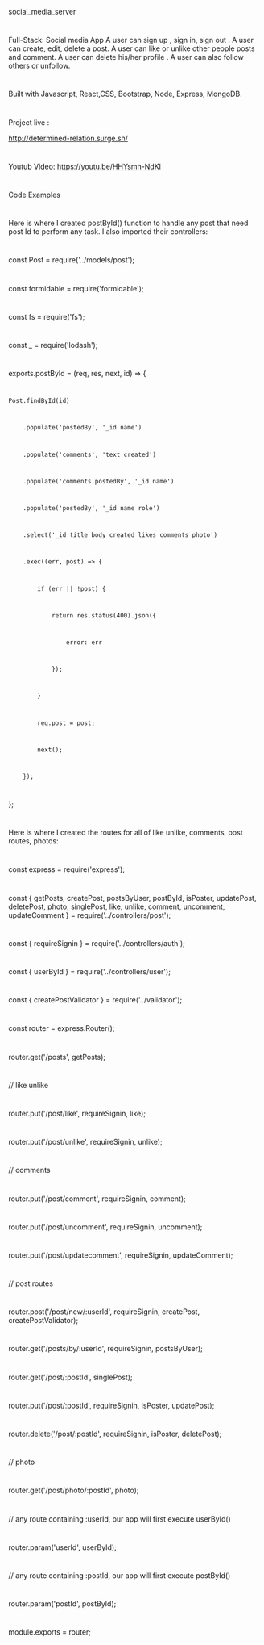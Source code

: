  social_media_server
#
Full-Stack: Social media App A user can sign up , sign in, sign out . A user can create, edit, delete a post. A user can like or unlike other people posts and comment. A user can delete his/her profile . A user can also follow others or unfollow.

#
Built with Javascript, React,CSS, Bootstrap, Node, Express, MongoDB.

#
Project live :

http://determined-relation.surge.sh/

#
Youtub Video: https://youtu.be/HHYsmh-NdKI

#
Code Examples
#
Here is where I created postById() function to handle any post that need post Id to perform any task. I also imported their controllers:

# 
const Post = require('../models/post');
#
const formidable = require('formidable');
#
const fs = require('fs');
#
const _ = require('lodash');
#
exports.postById = (req, res, next, id) => {
#
    Post.findById(id)
#    
        .populate('postedBy', '_id name')
#        
        .populate('comments', 'text created')
#       
        .populate('comments.postedBy', '_id name')
#        
        .populate('postedBy', '_id name role')
#        
        .select('_id title body created likes comments photo')
#        
        .exec((err, post) => {
#       
            if (err || !post) {
#           
                return res.status(400).json({
#                
                    error: err
#        
                });
#               
            }         
#           
            req.post = post;
#           
            next();
#           
        });
#       
};

#
Here is where I created the routes for all of like unlike, comments, post routes, photos:

#
const express = require('express');
#
const {
    getPosts,
    createPost,
    postsByUser,
    postById,
    isPoster,
    updatePost,
    deletePost,
    photo,
    singlePost,
    like,
    unlike,
    comment,
    uncomment,
    updateComment
} = require('../controllers/post');
#
const { requireSignin } = require('../controllers/auth');
#
const { userById } = require('../controllers/user');
#
const { createPostValidator } = require('../validator');
#
const router = express.Router();
#
router.get('/posts', getPosts);
#
// like unlike
#
router.put('/post/like', requireSignin, like);
#
router.put('/post/unlike', requireSignin, unlike);
#
// comments
#
router.put('/post/comment', requireSignin, comment);
#
router.put('/post/uncomment', requireSignin, uncomment);
#
router.put('/post/updatecomment', requireSignin, updateComment);
#
// post routes
#
router.post('/post/new/:userId', requireSignin, createPost, createPostValidator);
#
router.get('/posts/by/:userId', requireSignin, postsByUser);
#
router.get('/post/:postId', singlePost);
#
router.put('/post/:postId', requireSignin, isPoster, updatePost);
#
router.delete('/post/:postId', requireSignin, isPoster, deletePost);
#
// photo
#
router.get('/post/photo/:postId', photo);
#
// any route containing :userId, our app will first execute userById()
#
router.param('userId', userById);
#
// any route containing :postId, our app will first execute postById()
#
router.param('postId', postById);
#
module.exports = router;
